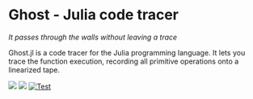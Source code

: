 # Ghost - Julia code tracer

_It passes through the walls without leaving a trace_

Ghost.jl is a code tracer for the Julia programming language. It lets you trace the function execution, recording all primitive operations onto a linearized tape.

[![](https://img.shields.io/badge/docs-stable-blue.svg)](https://dfdx.github.io/Ghost.jl/stable)
[![](https://img.shields.io/badge/docs-dev-blue.svg)](https://dfdx.github.io/Ghost.jl/dev)
[![Test](https://github.com/dfdx/Ghost.jl/actions/workflows/test.yml/badge.svg)](https://github.com/dfdx/Ghost.jl/actions/workflows/test.yml)